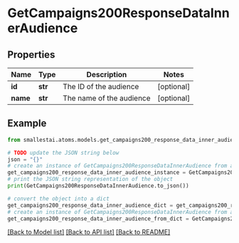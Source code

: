 # GetCampaigns200ResponseDataInnerAudience


## Properties

Name | Type | Description | Notes
------------ | ------------- | ------------- | -------------
**id** | **str** | The ID of the audience | [optional] 
**name** | **str** | The name of the audience | [optional] 

## Example

```python
from smallestai.atoms.models.get_campaigns200_response_data_inner_audience import GetCampaigns200ResponseDataInnerAudience

# TODO update the JSON string below
json = "{}"
# create an instance of GetCampaigns200ResponseDataInnerAudience from a JSON string
get_campaigns200_response_data_inner_audience_instance = GetCampaigns200ResponseDataInnerAudience.from_json(json)
# print the JSON string representation of the object
print(GetCampaigns200ResponseDataInnerAudience.to_json())

# convert the object into a dict
get_campaigns200_response_data_inner_audience_dict = get_campaigns200_response_data_inner_audience_instance.to_dict()
# create an instance of GetCampaigns200ResponseDataInnerAudience from a dict
get_campaigns200_response_data_inner_audience_from_dict = GetCampaigns200ResponseDataInnerAudience.from_dict(get_campaigns200_response_data_inner_audience_dict)
```
[[Back to Model list]](../README.md#documentation-for-models) [[Back to API list]](../README.md#documentation-for-api-endpoints) [[Back to README]](../README.md)


